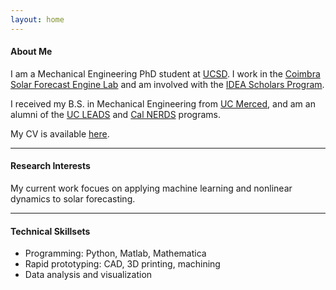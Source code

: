 ```yaml
---
layout: home
---
```


#### About Me
I am a Mechanical Engineering PhD student at [UCSD](http://ucsd.edu). I work in the [Coimbra Solar Forecast Engine Lab](http://coimbra.ucsd.edu/) and am involved with the [IDEA Scholars Program](http://www.jacobsschool.ucsd.edu/student/scholars/).

I received my B.S. in Mechanical Engineering from [UC Merced](http://www.ucmerced.edu/), and am an alumni of the [UC LEADS](http://ogs-leads.ucsd.edu/) and [Cal NERDS](http://ucberkeleynerds.com) programs.

My CV is available <a markdown="0" href="{{ site.url }}/David_Larson.pdf">here</a>.

---------------------------------------

#### Research Interests
My current work focues on applying machine learning and nonlinear dynamics to solar forecasting.

---------------------------------------

#### Technical Skillsets

* Programming: Python, Matlab, Mathematica
* Rapid prototyping: CAD, 3D printing, machining
* Data analysis and visualization
